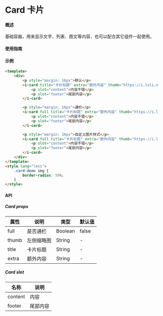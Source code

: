 # Card 卡片

#### 概述

基础容器，用来显示文字、列表、图文等内容，也可以配合其它组件一起使用。

#### 使用指南

#### 示例

```html
<template>
    <div>
        <p style="margin: 16px">默认</p>
        <i-card title="卡片标题" extra="额外内容" thumb="https://i.loli.net/2017/08/21/599a521472424.jpg">
            <p slot="content">内容不错</p>
            <p slot="footer">尾部内容</p>
        </i-card>

        <p style="margin: 16px">通栏</p>
        <i-card full title="卡片标题" extra="额外内容" thumb="https://i.loli.net/2017/08/21/599a521472424.jpg">
            <p slot="content">内容不错</p>
            <p slot="footer">尾部内容</p>
        </i-card>

        <p style="margin: 16px">自定义图片样式</p>
        <i-card full title="卡片标题" extra="额外内容" thumb="https://i.loli.net/2017/08/21/599a521472424.jpg" class="card-demo">
            <p slot="content">内容不错</p>
            <p slot="footer">尾部内容</p>
        </i-card>
    </div>
</template>
<style lang="less">
    .card-demo img {
        border-radius: 50%;
    }
</style>
```

#### API

##### Card props

| 属性  | 说明       | 类型    | 默认值 |
|-------|----------|---------|--------|
| full  | 是否通栏   | Boolean | false  |
| thumb | 左侧缩略图 | String  | -      |
| title | 卡片标题   | String  | -      |
| extra | 额外内容   | String  | -      |

##### Card slot 

| 名称    | 说明     |
|---------|--------|
| content | 内容     |
| footer  | 尾部内容 |